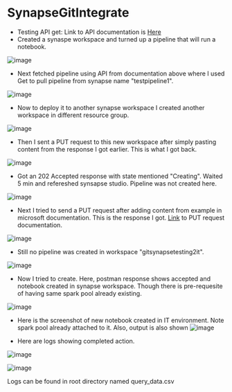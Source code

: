 # SynapseGitIntegrate

- Testing API get: Link to API documentation is [Here](https://learn.microsoft.com/en-us/rest/api/synapse/data-plane/pipeline/get-pipeline?view=rest-synapse-data-plane-2020-12-01&tabs=HTTP)
- Created a synaspe workspace and turned up a pipeline that will run a notebook.

![image](https://github.com/utsavudhungana/SynapsegGitIntegrate/assets/139304818/bef6cac0-93f3-4639-a240-590db2f3040c)

- Next fetched pipeline using API from documentation above where I used Get to pull pipeline from synapse name "testpipeline1".

![image](https://github.com/utsavudhungana/SynapsegGitIntegrate/assets/139304818/4ba27fee-9d6a-47c5-832c-9139a9856393)

- Now to deploy it to another synapse workspace I created another workspace in different resource group.

![image](https://github.com/utsavudhungana/SynapsegGitIntegrate/assets/139304818/aefb1846-c0ba-4651-b1eb-c19a7b9ef64f)

- Then I sent a PUT request to this new workspace after simply pasting content from the response I got earlier. This is what I got back.

![image](https://github.com/utsavudhungana/SynapsegGitIntegrate/assets/139304818/1171c0c4-7c51-418d-9e99-326942d0d8f5)

- Got an 202 Accepted response with state mentioned "Creating". Waited 5 min and refereshed synsapse studio. Pipeline was not created here.

![image](https://github.com/utsavudhungana/SynapsegGitIntegrate/assets/139304818/e6f5f6e7-5dbc-4b48-8459-524f214bf43f)

- Next I tried to send a PUT request after adding content from example in microsoft documentation. This is the response I got. [Link](https://learn.microsoft.com/en-us/rest/api/synapse/data-plane/pipeline/create-or-update-pipeline?view=rest-synapse-data-plane-2020-12-01&tabs=HTTP#pipelines_create) to PUT request documentation.

![image](https://github.com/utsavudhungana/SynapsegGitIntegrate/assets/139304818/892a4cb5-c57d-4d54-a648-f74efd32f04b)

- Still no pipeline was created in workspace "gitsynapsetesting2it".

![image](https://github.com/utsavudhungana/SynapsegGitIntegrate/assets/139304818/43f61e3c-ee9e-469b-8157-bb61ee2ead95)

- Now I tried to create. Here, postman response shows accepted and notebook created in synapse workspace. Though there is pre-requesite of having same spark pool already existing.

![image](https://github.com/utsavudhungana/SynapsegGitIntegrate/assets/139304818/71ab72e1-3dd6-4d55-a8f5-5fa4eb78b986)

- Here is the screenshot of new notebook created in IT environment. Note spark pool already attached to it. Also, output is also shown
![image](https://github.com/utsavudhungana/SynapsegGitIntegrate/assets/139304818/d28ca75f-f88e-48c2-bb87-d662fe7fb1a6)


- Here are logs showing completed action.

![image](https://github.com/utsavudhungana/SynapsegGitIntegrate/assets/139304818/dc704f87-6b2f-4729-a3cc-ec0e8ec4f6bc)


![image](https://github.com/utsavudhungana/SynapsegGitIntegrate/assets/139304818/7dcfac20-1631-46bf-ad36-a4f5233825a7)

Logs can be found in root directory named query_data.csv
